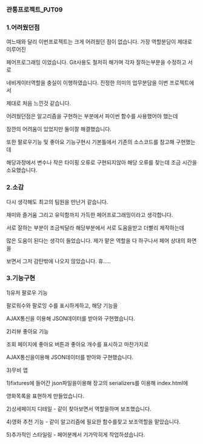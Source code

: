 ### 관통프로젝트_PJT09 



### 1.어려웠던점

여느때와 달리 이번프로젝트는 크게 어려웠던 점이 없습니다. 가장 역할분담이 제대로 이루어진

페어프로그래밍 이었습니다. Git사용도 철저히 해가며 각자 잘하는부분을 수정하고 서로

네비게이터역할을 충실이 이행하였습니다. 진정한 의미의 업무분담을 이번 프로젝트에서

제대로 처음 느낀것 같습니다.

어려웠던점은 알고리즘을 구현하는 부분에서 파이썬 함수를 사용했어야 했는데

잠깐의 어려움이 있었지만 둘이잘 해결했습니다.



또한 팔로우기능 및 좋아요 기능구현시 기본틀에서 기존의 소스코드를 참고해 구현했는데

해당과정에서 변수나 작은 타이핑 오류로 구현되지않아 해당 오류를 찾는데 조금 시간을 소요했습니다.

### 2.소감

다시 생각해도 최고의 팀원을 만난거 같습니다.

재미와 즐거움 그리고 유익함까지 가득한 페어프로그래밍이라고 생각합니다.

서로 잘하는 부분이 조금씩달라 해당부분에서 서로 도움을받고 더빨리 제작하는데

많은 도움이 된다는 생각이 들었습니다. 제가 맡은 역할을 다 하구나서 페어 상대의 화면을

보면서 그저 감탄밖에 나오지 않았습니다. 휴.....

### 3.기능구현

1)유저 팔로우 기능

팔로워수와 팔로잉 수를 표시하게하고, 해당 기능을

AJAX통신을 이용해 JSON데이터를 받아와 구현했습니다.

2)리뷰 좋아요 기능

조회 페이지에 좋아요 버튼과 좋아요 개수를 표시하고 마찬가지로

AJAX통신을이용해  JSON데이터를 받아와 구현했습니다.

3)무비 앱

1)fixtures에 들어간 json파일을이용해 장고의 serializers를 이용해 index.html에

영화목록을 표현하게 만들었습니다.



2)상세페이지 디테일 - 같이 찾아보면서 역할을하며 보조했습니다.



4)영화 추천 기능 - 같이 알고리즘에 필요한 함수를찾고 보조역할을 맡았습니다.



5)추가적인 스타일링 - 페어분께서 기가막히게 작업하셨습니다.

